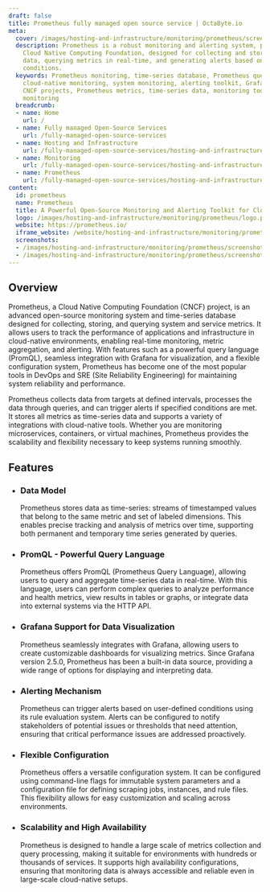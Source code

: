 ```yaml
---
draft: false
title: Prometheus fully managed open source service | OctaByte.io
meta:
  cover: /images/hosting-and-infrastructure/monitoring/prometheus/screenshot-1.png
  description: Prometheus is a robust monitoring and alerting system, part of the
    Cloud Native Computing Foundation, designed for collecting and storing time-series
    data, querying metrics in real-time, and generating alerts based on user-defined
    conditions.
  keywords: Prometheus monitoring, time-series database, Prometheus query language,
    cloud-native monitoring, system monitoring, alerting toolkit, Grafana integration,
    CNCF projects, Prometheus metrics, time-series data, monitoring tools, DevOps
    monitoring
  breadcrumb:
  - name: Home
    url: /
  - name: Fully managed Open-Source Services
    url: /fully-managed-open-source-services
  - name: Hosting and Infrastructure
    url: /fully-managed-open-source-services/hosting-and-infrastructure
  - name: Monitoring
    url: /fully-managed-open-source-services/hosting-and-infrastructure/monitoring
  - name: Prometheus
    url: /fully-managed-open-source-services/hosting-and-infrastructure/monitoring/prometheus
content:
  id: prometheus
  name: Prometheus
  title: A Powerful Open-Source Monitoring and Alerting Toolkit for Cloud-Native Environments
  logo: /images/hosting-and-infrastructure/monitoring/prometheus/logo.png
  website: https://prometheus.io/
  iframe_website: /website/hosting-and-infrastructure/monitoring/prometheus
  screenshots:
  - /images/hosting-and-infrastructure/monitoring/prometheus/screenshot-1.png
  - /images/hosting-and-infrastructure/monitoring/prometheus/screenshot-2.png
---
```


## Overview

Prometheus, a Cloud Native Computing Foundation (CNCF) project, is an advanced open-source monitoring system and time-series database designed for collecting, storing, and querying system and service metrics. It allows users to track the performance of applications and infrastructure in cloud-native environments, enabling real-time monitoring, metric aggregation, and alerting. With features such as a powerful query language (PromQL), seamless integration with Grafana for visualization, and a flexible configuration system, Prometheus has become one of the most popular tools in DevOps and SRE (Site Reliability Engineering) for maintaining system reliability and performance.

Prometheus collects data from targets at defined intervals, processes the data through queries, and can trigger alerts if specified conditions are met. It stores all metrics as time-series data and supports a variety of integrations with cloud-native tools. Whether you are monitoring microservices, containers, or virtual machines, Prometheus provides the scalability and flexibility necessary to keep systems running smoothly.

## Features

- ### Data Model

  Prometheus stores data as time-series: streams of timestamped values that belong to the same metric and set of labeled dimensions. This enables precise tracking and analysis of metrics over time, supporting both permanent and temporary time series generated by queries.

- ### PromQL - Powerful Query Language

  Prometheus offers PromQL (Prometheus Query Language), allowing users to query and aggregate time-series data in real-time. With this language, users can perform complex queries to analyze performance and health metrics, view results in tables or graphs, or integrate data into external systems via the HTTP API.

- ### Grafana Support for Data Visualization

  Prometheus seamlessly integrates with Grafana, allowing users to create customizable dashboards for visualizing metrics. Since Grafana version 2.5.0, Prometheus has been a built-in data source, providing a wide range of options for displaying and interpreting data.

- ### Alerting Mechanism

  Prometheus can trigger alerts based on user-defined conditions using its rule evaluation system. Alerts can be configured to notify stakeholders of potential issues or thresholds that need attention, ensuring that critical performance issues are addressed proactively.

- ### Flexible Configuration

  Prometheus offers a versatile configuration system. It can be configured using command-line flags for immutable system parameters and a configuration file for defining scraping jobs, instances, and rule files. This flexibility allows for easy customization and scaling across environments.

- ### Scalability and High Availability

  Prometheus is designed to handle a large scale of metrics collection and query processing, making it suitable for environments with hundreds or thousands of services. It supports high availability configurations, ensuring that monitoring data is always accessible and reliable even in large-scale cloud-native setups.
